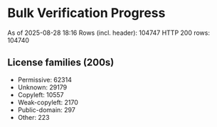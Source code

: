 ﻿# Bulk Verification Progress
As of 2025-08-28 18:16
Rows (incl. header): 104747
HTTP 200 rows: 104740

## License families (200s)
- Permissive: 62314
- Unknown: 29179
- Copyleft: 10557
- Weak-copyleft: 2170
- Public-domain: 297
- Other: 223

